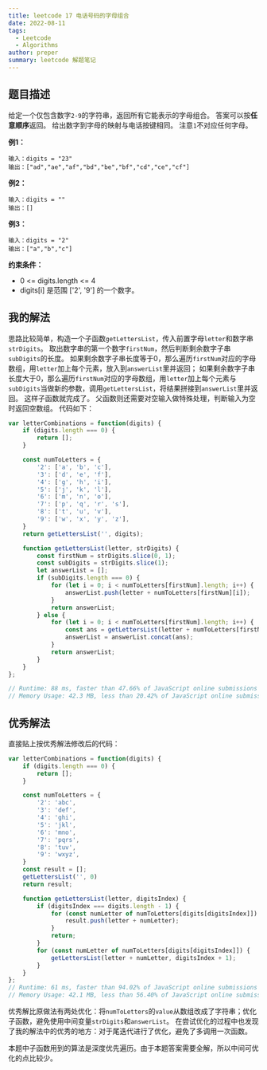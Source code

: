 ```yaml
---
title: leetcode 17 电话号码的字母组合
date: 2022-08-11
tags:
  - Leetcode
  - Algorithms
author: preper
summary: leetcode 解题笔记
---
```


## 题目描述

给定一个仅包含数字`2-9`的字符串，返回所有它能表示的字母组合。
答案可以按**任意顺序**返回。
给出数字到字母的映射与电话按键相同。
注意`1`不对应任何字母。

**例1：**
```
输入：digits = "23"
输出：["ad","ae","af","bd","be","bf","cd","ce","cf"]
```

**例2：**
```
输入：digits = ""
输出：[]
```

**例3：**
```
输入：digits = "2"
输出：["a","b","c"]
```

**约束条件：**
* 0 <= digits.length <= 4
* digits[i] 是范围 ['2', '9'] 的一个数字。

## 我的解法

思路比较简单，构造一个子函数`getLettersList`，传入前置字母`letter`和数字串`strDigits`。
取出数字串的第一个数字`firstNum`，然后判断剩余数字子串`subDigits`的长度。
如果剩余数字子串长度等于0，那么遍历`firstNum`对应的字母数组，用`letter`加上每个元素，放入到`answerList`里并返回；
如果剩余数字子串长度大于0，那么遍历`firstNum`对应的字母数组，用`letter`加上每个元素与`subDigits`当做新的参数，调用`getLettersList`，将结果拼接到`answerList`里并返回。
这样子函数就完成了。
父函数则还需要对空输入做特殊处理，判断输入为空时返回空数组。
代码如下：
```js
var letterCombinations = function(digits) {
    if (digits.length === 0) {
        return [];
    }

    const numToLetters = {
        '2': ['a', 'b', 'c'],
        '3': ['d', 'e', 'f'],
        '4': ['g', 'h', 'i'],
        '5': ['j', 'k', 'l'],
        '6': ['m', 'n', 'o'],
        '7': ['p', 'q', 'r', 's'],
        '8': ['t', 'u', 'v'],
        '9': ['w', 'x', 'y', 'z'],
    }
    return getLettersList('', digits);

    function getLettersList(letter, strDigits) {
        const firstNum = strDigits.slice(0, 1);
        const subDigits = strDigits.slice(1);
        let answerList = [];
        if (subDigits.length === 0) {
            for (let i = 0; i < numToLetters[firstNum].length; i++) {
                answerList.push(letter + numToLetters[firstNum][i]);
            }
            return answerList;
        } else {
            for (let i = 0; i < numToLetters[firstNum].length; i++) {
                const ans = getLettersList(letter + numToLetters[firstNum][i], subDigits);
                answerList = answerList.concat(ans);
            }
            return answerList;
        }
    }
};

// Runtime: 88 ms, faster than 47.66% of JavaScript online submissions for Letter Combinations of a Phone Number.
// Memory Usage: 42.3 MB, less than 20.42% of JavaScript online submissions for Letter Combinations of a Phone Number.
```

## 优秀解法

直接贴上按优秀解法修改后的代码：
```js
var letterCombinations = function(digits) {
    if (digits.length === 0) {
        return [];
    }

    const numToLetters = {
        '2': 'abc',
        '3': 'def',
        '4': 'ghi',
        '5': 'jkl',
        '6': 'mno',
        '7': 'pqrs',
        '8': 'tuv',
        '9': 'wxyz',
    }
    const result = [];
    getLettersList('', 0)
    return result;

    function getLettersList(letter, digitsIndex) {
        if (digitsIndex === digits.length - 1) {
            for (const numLetter of numToLetters[digits[digitsIndex]]) {
                result.push(letter + numLetter);
            }
            return;
        }
        for (const numLetter of numToLetters[digits[digitsIndex]]) {
            getLettersList(letter + numLetter, digitsIndex + 1);
        }
    }
};
// Runtime: 61 ms, faster than 94.02% of JavaScript online submissions for Letter Combinations of a Phone Number.
// Memory Usage: 42.1 MB, less than 56.40% of JavaScript online submissions for Letter Combinations of a Phone Number.
```

优秀解比原做法有两处优化：将`numToLetters`的`value`从数组改成了字符串；优化子函数，避免使用中间变量`strDigits`和`answerList`。
在尝试优化的过程中也发现了我的解法中的优秀的地方：对于尾迭代进行了优化，避免了多调用一次函数。

本题中子函数用到的算法是深度优先遍历。由于本题答案需要全解，所以中间可优化的点比较少。
